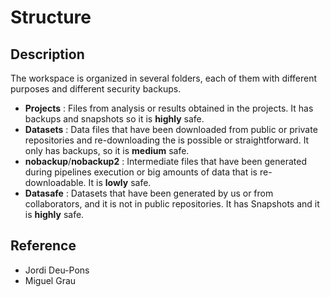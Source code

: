 # Structure

## Description
The workspace is organized in several folders, each of them with different purposes and different security backups. 



- **Projects** : Files from analysis or results obtained in the projects. It has backups and snapshots so it is **highly** safe.
- **Datasets** : Data files that have been downloaded from public or private repositories and re-downloading the is possible or straightforward. It only has backups, so it is **medium** safe.
- **nobackup**/**nobackup2** : Intermediate files that have been generated during pipelines execution or big amounts of data that is re-downloadable. It is **lowly** safe.
- **Datasafe** : Datasets that have been generated by us or from collaborators, and it is not in public repositories. It has Snapshots and it is **highly** safe.

## Reference
- Jordi Deu-Pons
- Miguel Grau
